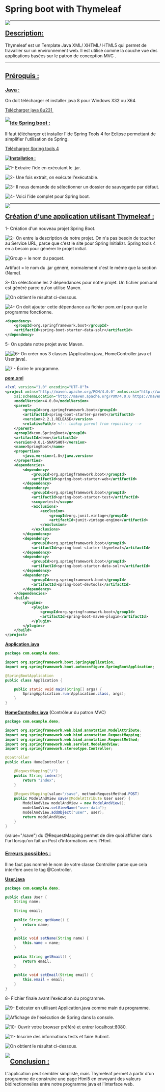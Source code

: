 # **Spring boot with Thymeleaf**

<img style="float: left;" src="../Image/Thymeleaf/ThymeleafIcon.jpg">

------

## **<ins>Description:</ins>**

Thymeleaf est un Template Java XML/ XHTML/ HTML5  qui permet de travailler sur un environnement web. Il est utilisé comme la couche vue des applications basées sur le patron de conception MVC . 

------

## **<ins>Préroquis :</ins>**

### **<ins>Java :</ins>**

On doit télécharger et installer java 8 pour Windows X32 ou X64.

<a href="https://www.oracle.com/technetwork/java/javase/downloads/jdk8-downloads-2133151.html">Télécharger java 8u231 </a>

<img style="float: left;" src="../Image/Java/JavaDownloadPage.JPG">

### **<ins>Ide Spring boot :</ins>**

Il faut télécharger et installer l'ide Spring Tools 4 for Eclipse permettant de simplifier l'utilisation de Spring.

<a href="https://spring.io/tools">Télécharger Spring tools 4</a>

<img style="float: left;" src="../Image/SpringBootIde/Ide.jpg">

<ins>**Installation :**</ins>

<img style="float: left;" src="../Image/InstallUseSpringTool4/0.JPG">

1- Extraire l'ide en exécutant le .jar.

<img style="float: left;" src="../Image/InstallUseSpringTool4/1.JPG">

2- Une fois extrait, on exécute l'exécutable.

<img style="float: left;" src="../Image/InstallUseSpringTool4/2.JPG">

3- Il nous demande de sélectionner un dossier de sauvegarde par défaut.

<img style="float: left;" src="../Image/InstallUseSpringTool4/3.JPG">

4- Voici l'ide complet pour Spring boot.

<img style="float: left;" src="../Image/InstallUseSpringTool4/4.JPG">

------

## **<ins>Création d'une application utilisant Thymeleaf :</ins>**

1- Création d'un nouveau projet Spring Boot.

<img style="float: left;" src="../Image/InstallUseSpringTool4/19.jpg">

2- On entre la description de notre projet. On n'a pas besoin de toucher au Service URL, parce que c'est le site pour Spring Initializr. Spring tools 4 en a besoin pour générer le projet initial.

<img style="float: left;" src="../Image/InstallUseSpringTool4/7.JPG">

Group = le nom du paquet.

Artifact = le nom du .jar généré, normalement c'est le même que la section (Name).

3- On sélectionne les 2 dépendances pour notre projet. Un fichier pom.xml est généré parce qu'on utilise Maven.

<img style="float: left;" src="../Image/InstallUseSpringTool4/8.JPG">

On obtient le résultat ci-dessous.

<img style="float: left;" src="../Image/InstallUseSpringTool4/9.JPG">

4- On doit ajouter cette dépendance au fichier pom.xml pour que le programme fonctionne.

```xml
<dependency>
    <groupId>org.springframework.boot</groupId>
    <artifactId>spring-boot-starter-data-solr</artifactId>
</dependency>
```
5- On update notre projet avec Maven.

<img style="float: left;" src="../Image/InstallUseSpringTool4/11.JPG">

<img style="float: left;" src="../Image/InstallUseSpringTool4/12.JPG">

6- On créer nos 3 classes (Application.java, HomeController.java et User.java).

<img style="float: left;" src="../Image/InstallUseSpringTool4/10.jpg">

7 - Écrire le programme.

**<ins>pom.xml</ins>**

```xml
<?xml version="1.0" encoding="UTF-8"?>
<project xmlns="http://maven.apache.org/POM/4.0.0" xmlns:xsi="http://www.w3.org/2001/XMLSchema-instance"
	xsi:schemaLocation="http://maven.apache.org/POM/4.0.0 https://maven.apache.org/xsd/maven-4.0.0.xsd">
	<modelVersion>4.0.0</modelVersion>	
	<parent>
		<groupId>org.springframework.boot</groupId>
		<artifactId>spring-boot-starter-parent</artifactId>
		<version>2.2.1.RELEASE</version>
		<relativePath/> <!-- lookup parent from repository -->
	</parent>	
	<groupId>com.SpringBoot</groupId>
	<artifactId>demo</artifactId>
	<version>0.0.1-SNAPSHOT</version>
	<name>SpringBoot</name>
	<properties>
		<java.version>1.8</java.version>
	</properties>
	<dependencies>
		<dependency>
			<groupId>org.springframework.boot</groupId>
			<artifactId>spring-boot-starter-web</artifactId>
		</dependency>
		<dependency>
			<groupId>org.springframework.boot</groupId>
			<artifactId>spring-boot-starter-test</artifactId>
			<scope>test</scope>
			<exclusions>
				<exclusion>
					<groupId>org.junit.vintage</groupId>
					<artifactId>junit-vintage-engine</artifactId>
				</exclusion>
			</exclusions>
		</dependency>		
		<dependency>
			<groupId>org.springframework.boot</groupId>
			<artifactId>spring-boot-starter-thymeleaf</artifactId>
		</dependency>
		<dependency>
			<groupId>org.springframework.boot</groupId>
			<artifactId>spring-boot-starter-data-solr</artifactId>
		</dependency>
		<dependency>
			<groupId>org.springframework.boot</groupId>
			<artifactId>spring-boot-devtools</artifactId>
		</dependency>				
	</dependencies>	
	<build>
		<plugins>
			<plugin>
				<groupId>org.springframework.boot</groupId>
				<artifactId>spring-boot-maven-plugin</artifactId>
			</plugin>
		</plugins>
	</build>	
</project>
```

<ins>**Application.java**</ins>

```java
package com.example.demo;

import org.springframework.boot.SpringApplication;
import org.springframework.boot.autoconfigure.SpringBootApplication;

@SpringBootApplication
public class Application {

	public static void main(String[] args) {
		SpringApplication.run(Application.class, args);
	}
}
```

**<ins>HomeController.java</ins>**  (Contrôleur du patron MVC)

```java
package com.example.demo;

import org.springframework.web.bind.annotation.ModelAttribute;
import org.springframework.web.bind.annotation.RequestMapping;
import org.springframework.web.bind.annotation.RequestMethod;
import org.springframework.web.servlet.ModelAndView;
import org.springframework.stereotype.Controller;

@Controller
public class HomeController {

    @RequestMapping("/")
    public String index(){
        return "index";
    }
    
    @RequestMapping(value="/save", method=RequestMethod.POST)
    public ModelAndView save(@ModelAttribute User user) {
    	ModelAndView modelAndView = new ModelAndView();
    	modelAndView.setViewName("user-data");
    	modelAndView.addObject("user", user);	
    	return modelAndView;
    }
}
```

(value="/save") du @RequestMapping permet de dire quoi afficher dans l'url lorsqu'on fait un Post d'informations vers l'Html.

### **<ins>Erreurs possibles :</ins>**

Il ne faut pas nommé le nom de votre classe Controller parce que cela interfère avec le tag @Controller.

**<ins>User.java</ins>**

```java
package com.example.demo;

public class User {
	String name;
	
	String email;
	
	public String getName() {
		return name;
	}
	
	public void setName(String name) {
		this.name = name;
	}
	
	public String getEmail() {
		return email;
	}
	
	public void setEmail(String email) {
		this.email = email;
	}
}
```

8- Fichier finale avant l'exécution du programme.

<img style="float: left;" src="../Image/InstallUseSpringTool4/12_5.JPG">

9- Exécuter en utilisant Application.java comme main du programme.

<img style="float: left;" src="../Image/InstallUseSpringTool4/14.jpg">

Affichage de l'exécution de Spring dans la console.

<img style="float: left;" src="../Image/InstallUseSpringTool4/15.JPG">

10- Ouvrir votre browser préféré et entrer localhost:8080.

<img style="float: left;" src="../Image/InstallUseSpringTool4/15_5.JPG">

11- Inscrire des informations tests et faire Submit.

<img style="float: left;" src="../Image/InstallUseSpringTool4/17.JPG">

On obtient le résultat ci-dessous.

<img style="float: left;" src="../Image/InstallUseSpringTool4/18.JPG">

## **<ins>Conclusion :</ins>**

L'application peut sembler simpliste, mais Thymeleaf permet à partir d'un programme de construire une page Html5 en envoyant des valeurs bidirectionnelles entre notre programme java et l'interface web.

